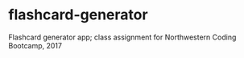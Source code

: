 # flashcard-generator
Flashcard generator app; class assignment for Northwestern Coding Bootcamp, 2017
